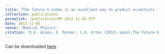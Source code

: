 ```yaml
---
title: "The future h‐index is an excellent way to predict scientistsˈ future impact"
collection: publications
permalink: /publication/MP-2013-11-01-PCP
date: 2013-11-01
venue: 'Medical Physics'
citation: 'D.E. Acuna, O. Penner, C.G. Orton (2013) &quot;The future h‐index is an excellent way to predict scientistsˈ future impact&quot; <i>Medical Physics</i>. 40(11)'
---
```

Can be downloaded [here]()
